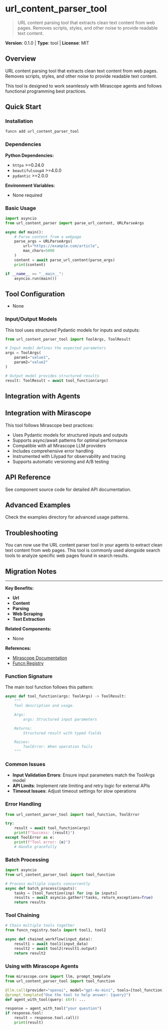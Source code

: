# url_content_parser_tool
> URL content parsing tool that extracts clean text content from web pages. Removes scripts, styles, and other noise to provide readable text content.

**Version**: 0.1.0 | **Type**: tool | **License**: MIT

## Overview

URL content parsing tool that extracts clean text content from web pages. Removes scripts, styles, and other noise to provide readable text content.

This tool is designed to work seamlessly with Mirascope agents and follows functional programming best practices.

## Quick Start

### Installation

```bash
funcn add url_content_parser_tool
```

### Dependencies

**Python Dependencies:**

- `httpx` >=0.24.0
- `beautifulsoup4` >=4.0.0
- `pydantic` >=2.0.0

**Environment Variables:**

- None required

### Basic Usage

```python
import asyncio
from url_content_parser import parse_url_content, URLParseArgs

async def main():
    # Parse content from a webpage
    parse_args = URLParseArgs(
        url="https://example.com/article",
        max_chars=5000
    )
    content = await parse_url_content(parse_args)
    print(content)

if __name__ == "__main__":
    asyncio.run(main())
```

## Tool Configuration

- None

### Input/Output Models

This tool uses structured Pydantic models for inputs and outputs:

```python
from url_content_parser_tool import ToolArgs, ToolResult

# Input model defines the expected parameters
args = ToolArgs(
    param1="value1",
    param2="value2"
)

# Output model provides structured results
result: ToolResult = await tool_function(args)
```

## Integration with Agents

## Integration with Mirascope

This tool follows Mirascope best practices:

- Uses Pydantic models for structured inputs and outputs
- Supports async/await patterns for optimal performance
- Compatible with all Mirascope LLM providers
- Includes comprehensive error handling
- Instrumented with Lilypad for observability and tracing
- Supports automatic versioning and A/B testing

## API Reference

See component source code for detailed API documentation.

## Advanced Examples

Check the examples directory for advanced usage patterns.

## Troubleshooting

You can now use the URL content parser tool in your agents to extract clean text content from web pages. This tool is commonly used alongside search tools to analyze specific web pages found in search results.

## Migration Notes

---

**Key Benefits:**

- **Url**
- **Content**
- **Parsing**
- **Web Scraping**
- **Text Extraction**

**Related Components:**

- None

**References:**

- [Mirascope Documentation](https://mirascope.com)
- [Funcn Registry](https://github.com/funcn-ai/funcn)

### Function Signature

The main tool function follows this pattern:

```python
async def tool_function(args: ToolArgs) -> ToolResult:
    """
    Tool description and usage.

    Args:
        args: Structured input parameters

    Returns:
        Structured result with typed fields

    Raises:
        ToolError: When operation fails
    """
```

### Common Issues

- **Input Validation Errors**: Ensure input parameters match the ToolArgs model
- **API Limits**: Implement rate limiting and retry logic for external APIs
- **Timeout Issues**: Adjust timeout settings for slow operations

### Error Handling

```python
from url_content_parser_tool import tool_function, ToolError

try:
    result = await tool_function(args)
    print(f"Success: {result}")
except ToolError as e:
    print(f"Tool error: {e}")
    # Handle gracefully
```

### Batch Processing

```python
import asyncio
from url_content_parser_tool import tool_function

# Process multiple inputs concurrently
async def batch_process(inputs):
    tasks = [tool_function(inp) for inp in inputs]
    results = await asyncio.gather(*tasks, return_exceptions=True)
    return results
```

### Tool Chaining

```python
# Chain multiple tools together
from funcn_registry.tools import tool1, tool2

async def chained_workflow(input_data):
    result1 = await tool1(input_data)
    result2 = await tool2(result1.output)
    return result2
```

### Using with Mirascope Agents

```python
from mirascope.core import llm, prompt_template
from url_content_parser_tool import tool_function

@llm.call(provider="openai", model="gpt-4o-mini", tools=[tool_function])
@prompt_template("Use the tool to help answer: {query}")
def agent_with_tool(query: str): ...

response = agent_with_tool("your question")
if response.tool:
    result = response.tool.call()
    print(result)
```
